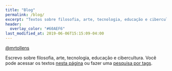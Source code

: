 ```yaml
---
title: "Blog"
permalink: /blog/
excerpt: "Textos sobre filosofia, arte, tecnologia, educação e cibercultura"
header:
  overlay_color: "#60AEF6"
last_modified_at: 2019-06-06T15:15:09-04:00
---
```


<a href="https://twitter.com/PodcastFiccoes" class="btn btn--primary"><i class="fab fa-twitter"></i> @mrtollens</a>

Escrevo sobre filosofia, arte, tecnologia, educação e cibercultura. Você pode acessar os textos [nesta página](https://marcosramon.net/) ou fazer uma [pesquisa por tags](https://marcosramon.net/tags/).
